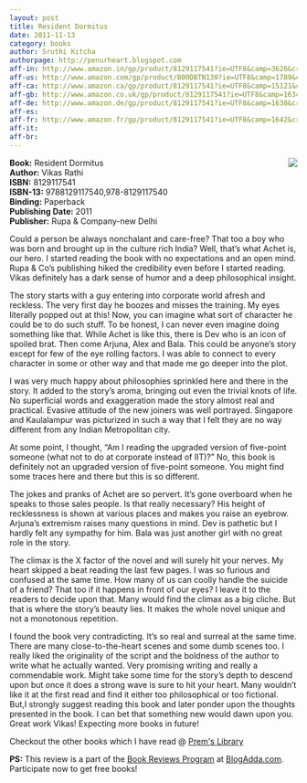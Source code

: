 ```yaml
---
layout: post
title: Resident Dormitus
date: 2011-11-13
category: books
author: Sruthi Kitcha
authorpage: http://penurheart.blogspot.com
aff-in: http://www.amazon.in/gp/product/8129117541?ie=UTF8&camp=3626&creativeASIN=8129117541&linkCode=xm2&tag=smileprem-in-21
aff-us: http://www.amazon.com/gp/product/B00DBTN130?ie=UTF8&camp=1789&creativeASIN=B00DBTN130&linkCode=xm2&tag=smileprem-us-20
aff-ca: http://www.amazon.ca/gp/product/8129117541?ie=UTF8&camp=15121&creativeASIN=8129117541&linkCode=xm2&tag=smileprem-ca-20
aff-gb: http://www.amazon.co.uk/gp/product/8129117541?ie=UTF8&camp=1634&creativeASIN=8129117541&linkCode=xm2&tag=smileprem-gb-21
aff-de: http://www.amazon.de/gp/product/8129117541?ie=UTF8&camp=1638&creativeASIN=8129117541&linkCode=xm2&tag=smileprem-de-21
aff-es: 
aff-fr: http://www.amazon.fr/gp/product/8129117541?ie=UTF8&camp=1642&creativeASIN=8129117541&linkCode=xm2&tag=smileprem-fr-21
aff-it: 
aff-br: 
---
```


<img style="clear: right; float: right; margin-bottom: 1em; margin-left: 1em;" 
src="{{site.img-url}}/resident-dormitus-vikas-rathi.jpg"/>
**Book:** Resident Dormitus  
**Author:** Vikas Rathi  
**ISBN:** 8129117541  
**ISBN-13:** 9788129117540,978-8129117540  
**Binding:** Paperback  
**Publishing Date:** 2011  
**Publisher:** Rupa & Company-new Delhi  
  
Could a person be always nonchalant and care-free? That too a boy who was born and brought up in the culture rich India? Well, that’s what Achet is, our hero. I started reading the book with no expectations and an open mind. Rupa & Co’s publishing hiked the credibility even before I started reading. Vikas definitely has a dark sense of humor and a deep philosophical insight.  
  
The story starts with a guy entering into corporate world afresh and reckless. The very first day he boozes and misses the training. My eyes literally popped out at this! Now, you can imagine what sort of character he could be to do such stuff. To be honest, I can never even imagine doing something like that. While Achet is like this, there is Dev who is an icon of spoiled brat. Then come Arjuna, Alex and Bala. This could be anyone’s story except for few of the eye rolling factors. I was able to connect to every character in some or other way and that made me go deeper into the plot.  
  
I was very much happy about philosophies sprinkled here and there in the story. It added to the story’s aroma, bringing out even the trivial knots of life. No superficial words and exaggeration made the story almost real and practical. Evasive attitude of the new joiners was well portrayed. Singapore and Kaulalampur was picturized in such a way that I felt they are no way different from any Indian Metropolitan city.  
  
At some point, I thought, “Am I reading the upgraded version of five-point someone (what not to do at corporate instead of IIT)?” No, this book is definitely not an upgraded version of five-point someone. You might find some traces here and there but this is so different.  
  
The jokes and pranks of Achet are so pervert. It’s gone overboard when he speaks to those sales people. Is that really necessary? His height of recklessness is shown at various places and makes you raise an eyebrow. Arjuna’s extremism raises many questions in mind. Dev is pathetic but I hardly felt any sympathy for him. Bala was just another girl with no great role in the story.  
  
The climax is the X factor of the novel and will surely hit your nerves. My heart skipped a beat reading the last few pages. I was so furious and confused at the same time. How many of us can coolly handle the suicide of a friend? That too if it happens in front of our eyes? I leave it to the readers to decide upon that. Many would find the climax as a big cliche. But that is where the story’s beauty lies. It makes the whole novel unique and not a monotonous repetition.  
  
I found the book very contradicting. It’s so real and surreal at the same time. There are many close-to-the-heart scenes and some dumb scenes too. I really liked the originality of the script and the boldness of the author to write what he actually wanted. Very promising writing and really a commendable work. Might take some time for the story’s depth to descend upon but once it does a strong wave is sure to hit your heart. Many wouldn’t like it at the first read and find it either too philosophical or too fictional. But,I strongly suggest reading this book and later ponder upon the thoughts presented in the book. I can bet that something new would dawn upon you. Great work Vikas! Expecting more books in future!  

Checkout the other books which I have read @ [Prem's Library]({{site.url}}/category/books/)  

**PS:** This review is a part of the [Book Reviews Program](http://blog.blogadda.com/2011/05/04/indian-bloggers-book-reviews) at [BlogAdda.com](http://www.blogadda.com/). Participate now to get free books!  
